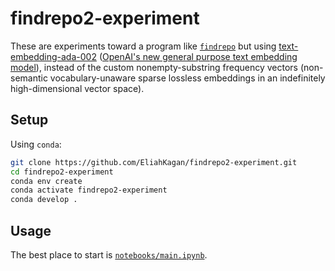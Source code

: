 # findrepo2-experiment

These are experiments toward a program like
[`findrepo`](https://github.com/EliahKagan/newrepo-findrepo#using-findrepo) but
using
[text-embedding-ada-002](https://platform.openai.com/docs/guides/embeddings/embedding-models)
([OpenAI's new general purpose text embedding
model](https://openai.com/blog/new-and-improved-embedding-model/)), instead of
the custom nonempty-substring frequency vectors (non-semantic
vocabulary-unaware sparse lossless embeddings in an indefinitely
high-dimensional vector space).

## Setup

Using `conda`:

```sh
git clone https://github.com/EliahKagan/findrepo2-experiment.git
cd findrepo2-experiment
conda env create
conda activate findrepo2-experiment
conda develop .
```

## Usage

The best place to start is [`notebooks/main.ipynb`](notebooks/main.ipynb).
